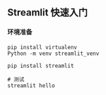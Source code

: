 ## Streamlit 快速入门

#### 环境准备
```shell
pip install virtualenv
Python -m venv streamlit_venv

pip install streamlit

# 测试
streamlit hello
```